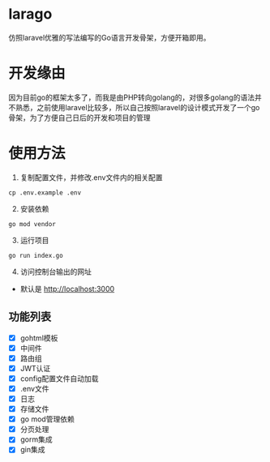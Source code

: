 # larago

仿照laravel优雅的写法编写的Go语言开发骨架，方便开箱即用。

# 开发缘由

因为目前go的框架太多了，而我是由PHP转向golang的，对很多golang的语法并不熟悉，之前使用laravel比较多，所以自己按照laravel的设计模式开发了一个go骨架，为了方便自己日后的开发和项目的管理

# 使用方法
1. 复制配置文件，并修改.env文件内的相关配置
```shell
cp .env.example .env
```

2. 安装依赖
```shell
go mod vendor
```

3. 运行项目
```shell
go run index.go
```

4. 访问控制台输出的网址
- 默认是 [http://localhost:3000](http://localhost:3000)

## 功能列表
- [x] gohtml模板
- [x] 中间件
- [x] 路由组
- [x] JWT认证
- [x] config配置文件自动加载
- [x] .env文件
- [x] 日志
- [x] 存储文件
- [x] go mod管理依赖
- [x] 分页处理
- [x] gorm集成
- [x] gin集成